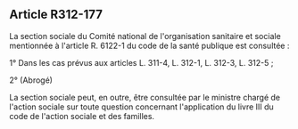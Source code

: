 ## Article R312-177

La section sociale du Comité national de l'organisation sanitaire et sociale mentionnée à l'article R. 6122-1
du code de la santé publique est consultée :


1° Dans les cas prévus aux articles L. 311-4, L. 312-1, L. 312-3, L. 312-5 ;

2° (Abrogé)

La section sociale peut, en outre, être consultée par le ministre chargé de l'action sociale sur toute question
concernant l'application du livre III du code de l'action sociale et des familles.

